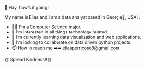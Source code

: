 :cowboy_hat_face: 
Hay, how's it going!

My name is Elias and I am a data analyst based in Georgia:peach:, USA! .

- :man_student: I'm a Computer Science major.
- 👀 I’m interested in all things technology related.
- 🌱 I’m currently learning data visualization and web applications. 
- 💞️ I’m looking to collaborate on data driven python projects.
- 📫 How to reach me :arrow_right::arrow_right: eliasperricone8@gmail.com

:sun_with_face: Spread Kindness!!:sun_with_face:

<!---
eperricone/eperricone is a ✨ special ✨ repository because its `README.md` (this file) appears on your GitHub profile.
You can click the Preview link to take a look at your changes.
--->
